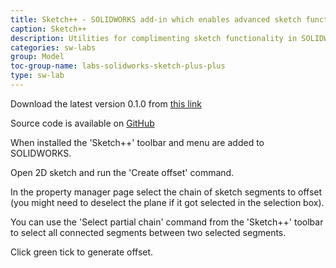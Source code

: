 ```yaml
---
title: Sketch++ - SOLIDWORKS add-in which enables advanced sketch functionality
caption: Sketch++
description: Utilities for complimenting sketch functionality in SOLIDWORKS
categories: sw-labs
group: Model
toc-group-name: labs-solidworks-sketch-plus-plus
type: sw-lab
---
```

Download the latest version 0.1.0 from [this link](https://github.com/codestackdev/sketch-plus-plus/releases/tag/v0.1.0-swpuc)

Source code is available on [GitHub](https://github.com/codestackdev/sketch-plus-plus)

When installed the 'Sketch++' toolbar and menu are added to SOLIDWORKS.

Open 2D sketch and run the 'Create offset' command.

In the property manager page select the chain of sketch segments to offset (you might need to deselect the plane if it got selected in the selection box).

You can use the 'Select partial chain' command from the 'Sketch++' toolbar to select all connected segments between two selected segments.

Click green tick to generate offset.

